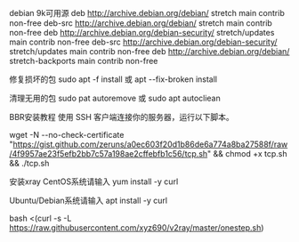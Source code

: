 debian 9k可用源
deb http://archive.debian.org/debian/ stretch main contrib non-free
deb-src http://archive.debian.org/debian/ stretch main contrib non-free
deb http://archive.debian.org/debian-security/ stretch/updates main contrib non-free
deb-src http://archive.debian.org/debian-security/ stretch/updates main contrib non-free
deb http://archive.debian.org/debian/ stretch-backports main contrib non-free

修复损坏的包
sudo apt -f install
或
apt --fix-broken install

清理无用的包
sudo pat autoremove
或
sudo apt autocliean


BBR安装教程
使用 SSH 客户端连接你的服务器，运行以下脚本。

wget -N --no-check-certificate "https://gist.github.com/zeruns/a0ec603f20d1b86de6a774a8ba27588f/raw/4f9957ae23f5efb2bb7c57a198ae2cffebfb1c56/tcp.sh" && chmod +x tcp.sh && ./tcp.sh



安装xray
CentOS系统请输入 
yum install -y curl

Ubuntu/Debian系统请输入
apt install -y curl

bash <(curl -s -L https://raw.githubusercontent.com/xyz690/v2ray/master/onestep.sh)
